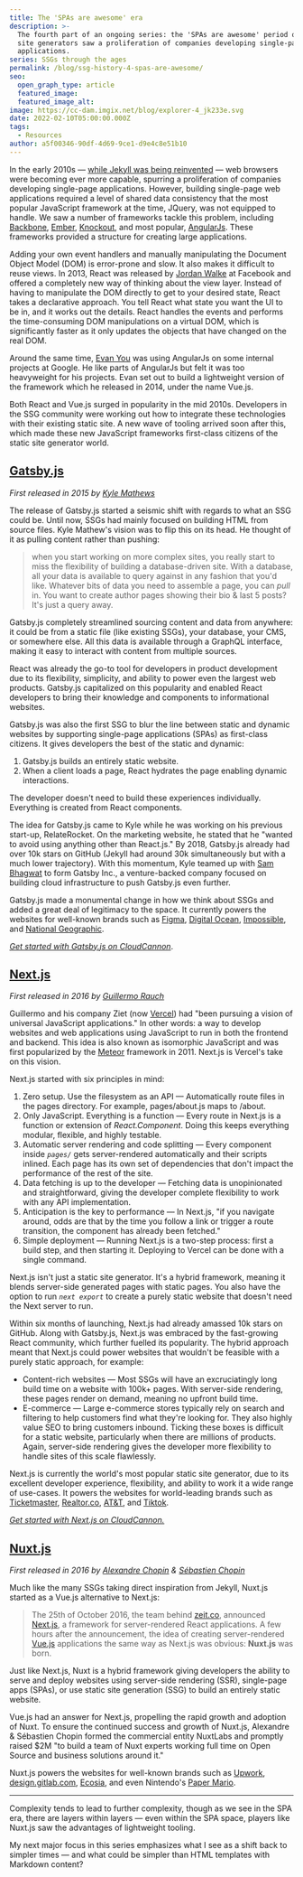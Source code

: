 ```yaml
---
title: The 'SPAs are awesome' era
description: >-
  The fourth part of an ongoing series: the 'SPAs are awesome' period of static
  site generators saw a proliferation of companies developing single-page
  applications.
series: SSGs through the ages
permalink: /blog/ssg-history-4-spas-are-awesome/
seo:
  open_graph_type: article
  featured_image:
  featured_image_alt:
image: https://cc-dam.imgix.net/blog/explorer-4_jk233e.svg
date: 2022-02-10T05:00:00.000Z
tags:
  - Resources
author: a5f00346-90df-4d69-9ce1-d9e4c8e51b10
---
```

In the early 2010s — [while Jekyll was being reinvented](/blog/ssg-history-3-reinvention/) — web browsers were becoming ever more capable, spurring a proliferation of companies developing single-page applications. However, building single-page web applications required a level of shared data consistency that the most popular JavaScript framework at the time, JQuery, was not equipped to handle. We saw a number of frameworks tackle this problem, including [Backbone](https://backbonejs.org/), [Ember](https://emberjs.com/), [Knockout](https://knockoutjs.com/index.html), and most popular, [AngularJs](https://angularjs.org/). These frameworks provided a structure for creating large applications.

Adding your own event handlers and manually manipulating the Document Object Model (DOM) is error-prone and slow. It also makes it difficult to reuse views. In 2013, React was released by [Jordan Walke](https://github.com/jordwalke) at Facebook and offered a completely new way of thinking about the view layer. Instead of having to manipulate the DOM directly to get to your desired state, React takes a declarative approach. You tell React what state you want the UI to be in, and it works out the details. React handles the events and performs the time-consuming DOM manipulations on a virtual DOM, which is significantly faster as it only updates the objects that have changed on the real DOM.

Around the same time, [Evan You](https://github.com/yyx990803) was using AngularJs on some internal projects at Google. He like parts of AngularJs but felt it was too heavyweight for his projects. Evan set out to build a lightweight version of the framework which he released in 2014, under the name Vue.js.

Both React and Vue.js surged in popularity in the mid 2010s. Developers in the SSG community were working out how to integrate these technologies with their existing static site. A new wave of tooling arrived soon after this, which made these new JavaScript frameworks first-class citizens of the static site generator world.

## [Gatsby.js](https://www.gatsbyjs.com/)

*First released in 2015 by [Kyle Mathews](https://github.com/KyleAMathews)*

The release of Gatsby.js started a seismic shift with regards to what an SSG could be. Until now, SSGs had mainly focused on building HTML from source files. Kyle Mathew's vision was to flip this on its head. He thought of it as pulling content rather than pushing:

> when you start working on more complex sites, you really start to miss the flexibility of building a database-driven site. With a database, all your data is available to query against in any fashion that you'd like. Whatever bits of data you need to assemble a page, you can *pull* in. You want to create author pages showing their bio & last 5 posts? It's just a query away.

Gatsby.js completely streamlined sourcing content and data from anywhere: it could be from a static file (like existing SSGs), your database, your CMS, or somewhere else. All this data is available through a GraphQL interface, making it easy to interact with content from multiple sources.

React was already the go-to tool for developers in product development due to its flexibility, simplicity, and ability to power even the largest web products. Gatsby.js capitalized on this popularity and enabled React developers to bring their knowledge and components to informational websites.

Gatsby.js was also the first SSG to blur the line between static and dynamic websites by supporting single-page applications (SPAs) as first-class citizens. It gives developers the best of the static and dynamic:

1. Gatsby.js builds an entirely static website.
2. When a client loads a page, React hydrates the page enabling dynamic interactions.

The developer doesn't need to build these experiences individually. Everything is created from React components.

The idea for Gatsby.js came to Kyle while he was working on his previous start-up, RelateRocket. On the marketing website, he stated that he "wanted to avoid using anything other than React.js." By 2018, Gatsby.js already had over 10k stars on GitHub (Jekyll had around 30k simultaneously but with a much lower trajectory). With this momentum, Kyle teamed up with [Sam Bhagwat](https://github.com/calcsam) to form Gatsby Inc., a venture-backed company focused on building cloud infrastructure to push Gatsby.js even further.

Gatsby.js made a monumental change in how we think about SSGs and added a great deal of legitimacy to the space. It currently powers the websites for well-known brands such as [Figma](https://www.figma.com/), [Digital Ocean](https://www.digitalocean.com/), [Impossible](https://impossiblefoods.com/), and [National Geographic](https://www.nationalgeographic.co.uk/).

[*Get started with Gatsby.js on CloudCannon*](https://app.cloudcannon.com/register?trial=cc_standard).

## [Next.js](https://nextjs.org/)

*First released in 2016 by [Guillermo Rauch](https://github.com/rauchg)*

Guillermo and his company Ziet (now [Vercel](https://vercel.com/)) had "been pursuing a vision of universal JavaScript applications." In other words: a way to develop websites and web applications using JavaScript to run in both the frontend and backend. This idea is also known as isomorphic JavaScript and was first popularized by the [Meteor](https://www.meteor.com/) framework in 2011. Next.js is Vercel's take on this vision.

Next.js started with six principles in mind:

1. Zero setup. Use the filesystem as an API — Automatically route files in the pages directory. For example, pages/about.js maps to /about.
2. Only JavaScript. Everything is a function — Every route in Next.js is a function or extension of *React.Component*. Doing this keeps everything modular, flexible, and highly testable.
3. Automatic server rendering and code splitting — Every component inside *`pages/`* gets server-rendered automatically and their scripts inlined. Each page has its own set of dependencies that don't impact the performance of the rest of the site.
4. Data fetching is up to the developer — Fetching data is unopinionated and straightforward, giving the developer complete flexibility to work with any API implementation.
5. Anticipation is the key to performance — In Next.js, "if you navigate around, odds are that by the time you follow a link or trigger a route transition, the component has already been fetched."
6. Simple deployment — Running Next.js is a two-step process: first a build step, and then starting it. Deploying to Vercel can be done with a single command.

Next.js isn't just a static site generator. It's a hybrid framework, meaning it blends server-side generated pages with static pages. You also have the option to run *`next export`* to create a purely static website that doesn't need the Next server to run.

Within six months of launching, Next.js had already amassed 10k stars on GitHub. Along with Gatsby.js, Next.js was embraced by the fast-growing React community, which further fuelled its popularity. The hybrid approach meant that Next.js could power websites that wouldn't be feasible with a purely static approach, for example:

* Content-rich websites — Most SSGs will have an excruciatingly long build time on a website with 100k+ pages. With server-side rendering, these pages render on demand, meaning no upfront build time.
* E-commerce — Large e-commerce stores typically rely on search and filtering to help customers find what they're looking for. They also highly value SEO to bring customers inbound. Ticking these boxes is difficult for a static website, particularly when there are millions of products. Again, server-side rendering gives the developer more flexibility to handle sites of this scale flawlessly.

Next.js is currently the world's most popular static site generator, due to its excellent developer experience, flexibility, and ability to work it a wide range of use-cases. It powers the websites for world-leading brands such as [Ticketmaster](https://www.ticketmaster.com/), [Realtor.co](https://www.realtor.com/), [AT&T](https://www.att.com/), and [Tiktok](https://www.tiktok.com/).

[*Get started with Next.js on CloudCannon.*](https://app.cloudcannon.com/register?trial=cc_standard)

## [Nuxt.js](https://nuxtjs.org/)

*First released in 2016 by [Alexandre Chopin](https://github.com/alexchopin/) & [Sébastien Chopin](https://github.com/Atinux)*

Much like the many SSGs taking direct inspiration from Jekyll, Nuxt.js started as a Vue.js alternative to Next.js:

> The 25th of October 2016, the team behind [zeit.co](https://web.archive.org/web/20180623121740mp_/https://zeit.co/), announced [Next.js](https://web.archive.org/web/20180623121740mp_/https://zeit.co/blog/next), a framework for server-rendered React applications. A few hours after the announcement, the idea of creating server-rendered [Vue.js](https://web.archive.org/web/20180623121740mp_/https://vuejs.org) applications the same way as Next.js was obvious: **Nuxt.js** was born.

Just like Next.js, Nuxt is a hybrid framework giving developers the ability to serve and deploy websites using server-side rendering (SSR), single-page apps (SPAs), or use static site generation (SSG) to build an entirely static website.

Vue.js had an answer for Next.js, propelling the rapid growth and adoption of Nuxt. To ensure the continued success and growth of Nuxt.js, Alexandre & Sébastien Chopin formed the commercial entity NuxtLabs and promptly raised $2M "to build a team of Nuxt experts working full time on Open Source and business solutions around it."

Nuxt.js powers the websites for well-known brands such as [Upwork](https://www.upwork.com/), [design.gitlab.com](https://design.gitlab.com/), [Ecosia](https://www.ecosia.org/), and even Nintendo's [Paper Mario](https://papermario.nintendo.com/).

---

Complexity tends to lead to further complexity, though as we see in the SPA era, there are layers within layers — even within the SPA space, players like Nuxt.js saw the advantages of lightweight tooling.

My next major focus in this series emphasizes what I see as a shift back to simpler times — and what could be simpler than HTML templates with Markdown content?